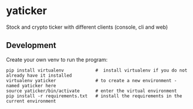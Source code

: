 # yaticker

Stock and crypto ticker with different clients (console, cli and web)

## Development

Create your own venv to run the program:
```
pip install virtualenv            #  install virtualenv if you do not already have it installed
virtualenv yaticker               # to create a new environment - named yaticker here
source yaticker/bin/activate      # enter the virtual environment
pip install -r requirements.txt   # install the requirements in the current environment
```
